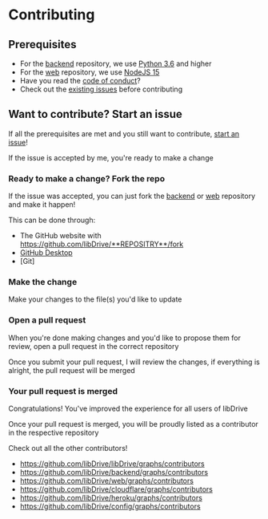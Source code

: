 # Contributing

## Prerequisites

- For the [backend](https://github.com/libDrive/backend) repository, we use [Python 3.6](https://python.org) and higher
- For the [web](https://github.com/libDrive/web) repository, we use [NodeJS 15](https://nodejs.org)
- Have you read the [code of conduct](CODE_OF_CONDUCT.md)?
- Check out the [existing issues](https://github.com/libDrive/libDrive/issues) before contributing

## Want to contribute? Start an issue

If all the prerequisites are met and you still want to contribute, [start an issue](https://github.com/libDrive/libDrive/issues/new)!

If the issue is accepted by me, you're ready to make a change

### Ready to make a change? Fork the repo

If the issue was accepted, you can just fork the [backend](https://github.com/libDrive/backend) or [web](https://github.com/libDrive/web) repository and make it happen!

This can be done through:

- The GitHub website with <https://github.com/libDrive/**REPOSITRY**/fork>
- [GitHub Desktop](https://desktop.github.com/)
- [Git]

### Make the change

Make your changes to the file(s) you'd like to update

### Open a pull request

When you're done making changes and you'd like to propose them for review, open a pull request in the correct repository

Once you submit your pull request, I will review the changes, if everything is alright, the pull request will be merged

### Your pull request is merged

Congratulations! You've improved the experience for all users of libDrive

Once your pull request is merged, you will be proudly listed as a contributor in the respective repository

Check out all the other contributors!

- <https://github.com/libDrive/libDrive/graphs/contributors>
- <https://github.com/libDrive/backend/graphs/contributors>
- <https://github.com/libDrive/web/graphs/contributors>
- <https://github.com/libDrive/cloudflare/graphs/contributors>
- <https://github.com/libDrive/heroku/graphs/contributors>
- <https://github.com/libDrive/config/graphs/contributors>
